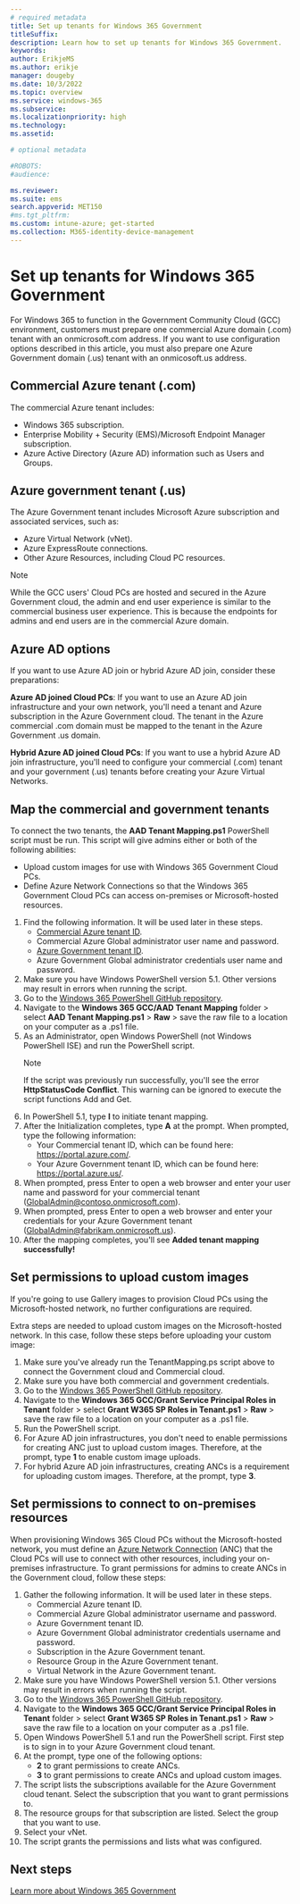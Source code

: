 ```yaml
---
# required metadata
title: Set up tenants for Windows 365 Government
titleSuffix:
description: Learn how to set up tenants for Windows 365 Government.
keywords:
author: ErikjeMS  
ms.author: erikje
manager: dougeby
ms.date: 10/3/2022
ms.topic: overview
ms.service: windows-365
ms.subservice:
ms.localizationpriority: high
ms.technology:
ms.assetid: 

# optional metadata

#ROBOTS:
#audience:

ms.reviewer: 
ms.suite: ems
search.appverid: MET150
#ms.tgt_pltfrm:
ms.custom: intune-azure; get-started
ms.collection: M365-identity-device-management
---
```


# Set up tenants for Windows 365 Government

For Windows 365 to function in the Government Community Cloud (GCC) environment, customers must prepare one commercial Azure domain (.com) tenant with an onmicrosoft.com address. If you want to use configuration options described in this article, you must also prepare one Azure Government domain (.us) tenant with an onmicosoft.us address.

## Commercial Azure tenant (.com)

The commercial Azure tenant includes:

- Windows 365 subscription.
- Enterprise Mobility + Security (EMS)/Microsoft Endpoint Manager subscription.
- Azure Active Directory (Azure AD) information such as Users and Groups.

## Azure government tenant (.us)

The Azure Government tenant includes Microsoft Azure subscription and associated services, such as:

- Azure Virtual Network (vNet).
- Azure ExpressRoute connections.
- Other Azure Resources, including Cloud PC resources.

>[!NOTE]
> While the GCC users' Cloud PCs are hosted and secured in the Azure Government cloud, the admin and end user experience is similar to the commercial business user experience. This is because the endpoints for admins and end users are in the commercial Azure domain.

## Azure AD options

If you want to use Azure AD join or hybrid Azure AD join, consider these preparations:

**Azure AD joined Cloud PCs**: If you want to use an Azure AD join infrastructure and your own network, you'll need a tenant and Azure subscription in the Azure Government cloud. The tenant in the Azure commercial .com domain must be mapped to the tenant in the Azure Government .us domain.

**Hybrid Azure AD joined Cloud PCs**: If you want to use a hybrid Azure AD join infrastructure, you'll need to configure your commercial (.com) tenant and your government (.us) tenants before creating your Azure Virtual Networks.

## Map the commercial and government tenants

To connect the two tenants, the **AAD Tenant Mapping.ps1** PowerShell script must be run. This script will give admins either or both of the following abilities:

- Upload custom images for use with Windows 365 Government Cloud PCs.
- Define Azure Network Connections so that the Windows 365 Government Cloud PCs can access on-premises or Microsoft-hosted resources.

1. Find the following information. It will be used later in these steps.
    - [Commercial Azure tenant ID](/azure/active-directory/fundamentals/active-directory-how-to-find-tenant).
    - Commercial Azure Global administrator user name and password.
    - [Azure Government tenant ID](/azure/active-directory/fundamentals/active-directory-how-to-find-tenant).
    - Azure Government Global administrator credentials user name and password.
2. Make sure you have Windows PowerShell version 5.1. Other versions may result in errors when running the script.
3. Go to the [Windows 365 PowerShell GitHub repository](https://github.com/microsoft/Windows365-PSScripts).
4. Navigate to the **Windows 365 GCC/AAD Tenant Mapping** folder > select **AAD Tenant Mapping.ps1** > **Raw** > save the raw file to a location on your computer as a .ps1 file.
5. As an Administrator, open Windows PowerShell (not Windows PowerShell ISE) and run the PowerShell script.
    >[!NOTE]
    >If the script was previously run successfully, you'll see the error **HttpStatusCode Conflict**. This warning can be ignored to execute the script functions Add and Get.
6. In PowerShell 5.1, type **I** to initiate tenant mapping.
7. After the Initialization completes, type **A** at the prompt. When prompted, type the following information:
    - Your Commercial tenant ID, which can be found here: https://portal.azure.com/.
    - Your Azure Government tenant ID, which can be found here: https://portal.azure.us/.
8. When prompted, press Enter to open a web browser and enter your user name and password for your commercial tenant (GlobalAdmin@contoso.onmicrosoft.com).
9. When prompted, press Enter to open a web browser and enter your credentials for your Azure Government tenant (GlobalAdmin@fabrikam.onmicrosoft.us).
10. After the mapping completes, you'll see **Added tenant mapping successfully!**

## Set permissions to upload custom images

If you're going to use Gallery images to provision Cloud PCs using the Microsoft-hosted network, no further configurations are required.

Extra steps are needed to upload custom images on the Microsoft-hosted network. In this case, follow these steps before uploading your custom image:

1. Make sure you've already run the TenantMapping.ps script above to connect the Government cloud and Commercial cloud.
2. Make sure you have both commercial and government credentials.
3. Go to the [Windows 365 PowerShell GitHub repository](https://github.com/microsoft/Windows365-PSScripts).
4. Navigate to the **Windows 365 GCC/Grant Service Principal Roles in Tenant** folder > select **Grant W365 SP Roles in Tenant.ps1** > **Raw** > save the raw file to a location on your computer as a .ps1 file.
5. Run the PowerShell script.
6. For Azure AD join infrastructures, you don't need to enable permissions for creating ANC just to upload custom images. Therefore, at the prompt, type **1** to enable custom image uploads.
7. For hybrid Azure AD join infrastructures, creating ANCs is a requirement for uploading custom images. Therefore, at the prompt, type **3**.

## Set permissions to connect to on-premises resources

When provisioning Windows 365 Cloud PCs without the Microsoft-hosted network, you must define an [Azure Network Connection](azure-network-connections.md) (ANC) that the Cloud PCs will use to connect with other resources, including your on-premises infrastructure. To grant permissions for admins to create ANCs in the Government cloud, follow these steps:

1. Gather the following information. It will be used later in these steps.
    - Commercial Azure tenant ID.
    - Commercial Azure Global administrator username and password.
    - Azure Government tenant ID.
    - Azure Government Global administrator credentials username and password.
    - Subscription in the Azure Government tenant.
    - Resource Group in the Azure Government tenant.
    - Virtual Network in the Azure Government tenant.
2. Make sure you have Windows PowerShell version 5.1. Other versions may result in errors when running the script.
3. Go to the [Windows 365 PowerShell GitHub repository](https://github.com/microsoft/Windows365-PSScripts).
4. Navigate to the **Windows 365 GCC/Grant Service Principal Roles in Tenant** folder > select **Grant W365 SP Roles in Tenant.ps1** > **Raw** > save the raw file to a location on your computer as a .ps1 file.
5. Open Windows PowerShell 5.1 and run the PowerShell script. First step is to sign in to your Azure Government cloud tenant.
6. At the prompt, type one of the following options:
    - **2** to grant permissions to create ANCs.
    - **3** to grant permissions to create ANCs and upload custom images.
7. The script lists the subscriptions available for the Azure Government cloud tenant. Select the subscription that you want to grant permissions to.
8. The resource groups for that subscription are listed. Select the group that you want to use.
9. Select your vNet.
10. The script grants the permissions and lists what was configured.

## Next steps

[Learn more about Windows 365 Government](introduction-windows-365-government.md)

